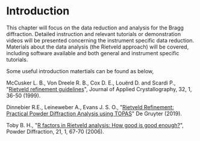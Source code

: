 Introduction
===

This chapter will focus on the data reduction and analysis for the Bragg diffraction. Detailed instruction and relevant tutorials or demonstration videos will be presented concerning the instrument specific data reduction. Materials about the data analysis (the Rietveld approach) will be covered, including software available and both general and instrument specific tutorials.

Some useful introduction matertials can be found as below,

McCusker L. B., Von Dreele R. B., Cox D. E., Louërd D. and Scardi P., "[Rietveld refinement guidelines](https://journals.iucr.org/j/issues/1999/01/00/gl0561/)", Journal of Applied Crystallography, 32, 1, 36-50 (1999).

Dinnebier R.E., Leineweber A., Evans J. S. O., "[Rietveld Refinement: Practical Powder Diffraction Analysis using TOPAS](https://www.degruyter.com/document/doi/10.1515/9783110461381/html)" De Gruyter (2019).

Toby B. H., "[R factors in Rietveld analysis: How good is good enough?](https://doi.org/10.1154/1.2179804)", Powder Diffraction, 21, 1, 67-70 (2006).